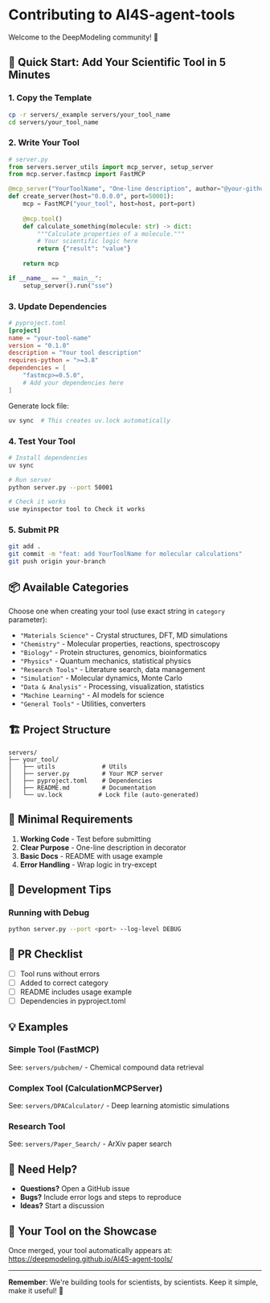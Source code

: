 # Contributing to AI4S-agent-tools

Welcome to the DeepModeling community! 🎉

## 🚀 Quick Start: Add Your Scientific Tool in 5 Minutes

### 1. Copy the Template
```bash
cp -r servers/_example servers/your_tool_name
cd servers/your_tool_name
```
### 2. Write Your Tool
```python
# server.py
from servers.server_utils import mcp_server, setup_server
from mcp.server.fastmcp import FastMCP

@mcp_server("YourToolName", "One-line description", author="@your-github", category="choose one category")
def create_server(host="0.0.0.0", port=50001):
    mcp = FastMCP("your_tool", host=host, port=port)
    
    @mcp.tool()
    def calculate_something(molecule: str) -> dict:
        """Calculate properties of a molecule."""
        # Your scientific logic here
        return {"result": "value"}
    
    return mcp

if __name__ == "__main__":
    setup_server().run("sse")
```

### 3. Update Dependencies
```toml
# pyproject.toml
[project]
name = "your-tool-name"
version = "0.1.0"
description = "Your tool description"
requires-python = ">=3.8"
dependencies = [
    "fastmcp>=0.5.0",
    # Add your dependencies here
]
```

Generate lock file:
```bash
uv sync  # This creates uv.lock automatically
```

### 4. Test Your Tool
```bash
# Install dependencies
uv sync

# Run server
python server.py --port 50001

# Check it works
use myinspector tool to Check it works
```

### 5. Submit PR
```bash
git add .
git commit -m "feat: add YourToolName for molecular calculations"
git push origin your-branch
```

## 📦 Available Categories

Choose one when creating your tool (use exact string in `category` parameter):

- `"Materials Science"` - Crystal structures, DFT, MD simulations
- `"Chemistry"` - Molecular properties, reactions, spectroscopy  
- `"Biology"` - Protein structures, genomics, bioinformatics
- `"Physics"` - Quantum mechanics, statistical physics
- `"Research Tools"` - Literature search, data management
- `"Simulation"` - Molecular dynamics, Monte Carlo
- `"Data & Analysis"` - Processing, visualization, statistics
- `"Machine Learning"` - AI models for science
- `"General Tools"` - Utilities, converters

## 🏗️ Project Structure

```
servers/
├── your_tool/ 
│   ├── utils             # Utils 
│   ├── server.py         # Your MCP server
│   ├── pyproject.toml    # Dependencies
│   ├── README.md         # Documentation
│   └── uv.lock          # Lock file (auto-generated)
```

## 📝 Minimal Requirements

1. **Working Code** - Test before submitting
2. **Clear Purpose** - One-line description in decorator
3. **Basic Docs** - README with usage example
4. **Error Handling** - Wrap logic in try-except

## 🔧 Development Tips

### Running with Debug
```bash
python server.py --port <port> --log-level DEBUG
```


## 🎯 PR Checklist

- [ ] Tool runs without errors
- [ ] Added to correct category
- [ ] README includes usage example
- [ ] Dependencies in pyproject.toml

## 💡 Examples

### Simple Tool (FastMCP)
See: `servers/pubchem/` - Chemical compound data retrieval

### Complex Tool (CalculationMCPServer)  
See: `servers/DPACalculator/` - Deep learning atomistic simulations

### Research Tool
See: `servers/Paper_Search/` - ArXiv paper search

## 🤝 Need Help?

- **Questions?** Open a GitHub issue
- **Bugs?** Include error logs and steps to reproduce
- **Ideas?** Start a discussion

## 🌟 Your Tool on the Showcase

Once merged, your tool automatically appears at:
https://deepmodeling.github.io/AI4S-agent-tools/

---

**Remember**: We're building tools for scientists, by scientists. Keep it simple, make it useful! 🔬